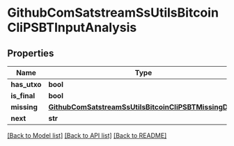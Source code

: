 # GithubComSatstreamSsUtilsBitcoinCliPSBTInputAnalysis

## Properties
Name | Type | Description | Notes
------------ | ------------- | ------------- | -------------
**has_utxo** | **bool** |  | [optional] 
**is_final** | **bool** |  | [optional] 
**missing** | [**GithubComSatstreamSsUtilsBitcoinCliPSBTMissingData**](GithubComSatstreamSsUtilsBitcoinCliPSBTMissingData.md) |  | [optional] 
**next** | **str** |  | [optional] 

[[Back to Model list]](../README.md#documentation-for-models) [[Back to API list]](../README.md#documentation-for-api-endpoints) [[Back to README]](../README.md)

